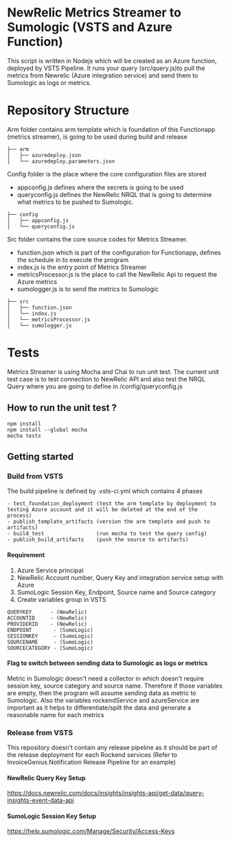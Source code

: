 # NewRelic Metrics Streamer to Sumologic (VSTS and Azure Function)
This script is written in Nodejs which will be created as an Azure function, deployed by VSTS Pipeline. It runs your query (src/query.js)to pull the metrics from Newrelic (Azure integration service) and send them to Sumologic as logs or metrics.

# Repository Structure
Arm folder contains arm template which is foundation of this Functionapp (metrics streamer), is going to be used during build and release
```
├── arm
│   ├── azuredeploy.json
│   └── azuredeploy.parameters.json
```

Config folder is the place where the core configuration files are stored
- appconfig.js defines where the secrets is going to be used
- queryconfig.js defines the NewRelic NRQL that is going to determine what metrics to be pushed to Sumologic.
```
├── config
│   ├── appconfig.js
│   └── queryconfig.js
```

Src folder contains the core source codes for Metrics Streamer.
- function.json which is part of the configuration for Functionapp, defines the schedule in to execute the program
- index.js is the entry point of Metrics Streamer
- metricsProcessor.js is the place to call the NewRelic Api to request the Azure metrics
- sumologger.js is to send the metrics to Sumologic
```
├── src
│   ├── function.json
│   └── index.js
│   └── metricsProcessor.js
│   └── sumologger.js
```

# Tests
Metrics Streamer is using Mocha and Chai to run unit test. The current unit test case is to test connection to NewRelic API and also test the NRQL Query where you are going to define in /config/queryconfig.js

## How to run the unit test ?
```
npm install
npm install --global mocha
mocha tests
```

## Getting started

### Build from VSTS
The build pipeline is defined by .vsts-ci.yml which contains 4 phases

```
- test_foundation_deployment (test the arm template by deployment to testing Azure account and it will be deleted at the end of the process)
- publish_template_artifacts (version the arm template and push to artifacts)
- build_test                 (run mocha to test the query config)
- publish_build_artifacts    (push the source to artifacts)
```

#### Requirement
1. Azure Service principal
2. NewRelic Account number, Query Key and integration service setup with Azure
3. SumoLogic Session Key, Endpoint, Source name and Source category
4. Create variables group in VSTS

```
QUERYKEY      - (NewRelic)
ACCOUNTID     - (NewRelic)
PROVIDERID    - (NewRelic)
ENDPOINT       - (SumoLogic)
SESSIONKEY     - (SumoLogic)
SOURCENAME     - (SumoLogic)
SOURCECATEGORY - (SumoLogic)
```

#### Flag to switch between sending data to Sumologic as logs or metrics
Metric in Sumologic doesn't need a collector in which doesn't require session key, source category and source name. Therefore if those variables are empty, then the program will assume sending data as metric to Sumologic. Also the variables rockendService and azureService are important as it helps to differentiate/spilt the data and generate a reasonable name for each metrics

### Release from VSTS
This repository doesn't contain any release pipeline as it should be part of the release deployment for each Rockend services
(Refer to InvoiceGenius.Notification Release Pipeline for an example)

#### NewRelic Query Key Setup
https://docs.newrelic.com/docs/insights/insights-api/get-data/query-insights-event-data-api

#### SumoLogic Session Key Setup
https://help.sumologic.com/Manage/Security/Access-Keys
